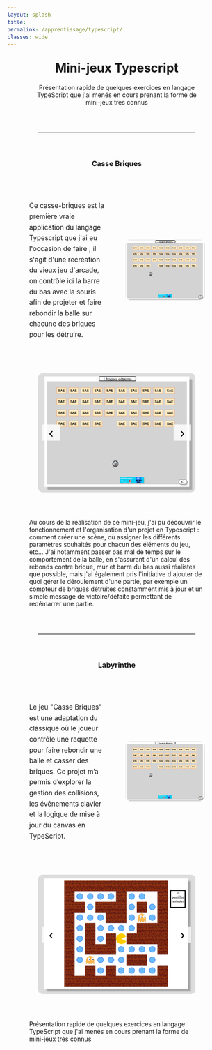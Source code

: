 ```yaml
---
layout: splash
title:
permalink: /apprentissage/typescript/
classes: wide
---
```



<style>
  .project-section {
    display: grid;
    grid-template-columns: 1fr 1fr;
    gap: 40px;
    align-items: center;
    margin: 60px auto;
    max-width: 1000px;
  }

  .project-text {
    font-size: 1.1em;
    line-height: 1.6;
  }

  .project-image img {
    width: 100%;
    border-radius: 10px;
  }

  .carousel-container {
    position: relative;
    width: 90%;
    max-width: 800px;
    margin: 60px auto;
    overflow: hidden;
  }

  .carousel-slide {
    display: flex;
    transition: transform 0.5s ease-in-out;
  }

  .carousel-slide img {
    width: 100%;
    flex-shrink: 0;
    border-radius: 10px;
  }

  .carousel-button {
    position: absolute;
    top: 50%;
    transform: translateY(-50%);
    background: #ffffffcc;
    border: none;
    font-size: 2rem;
    padding: 0 15px;
    cursor: pointer;
    z-index: 2;
    transition: background 0.3s;
  }

  .carousel-button:hover {
    background: #ffffff;
  }

  .prev {
    left: 10px;
  }

  .next {
    right: 10px;
  }
</style>



<div style="width: 80%; margin: 0 auto;">
<h1 style="text-align: center;margin-top: 30px;">Mini-jeux Typescript</h1>

<p style="text-align: center;">Présentation rapide de quelques exercices en langage TypeScript que j'ai menés en cours prenant la forme de mini-jeux très connus</p>


<hr style="border: none; border-top: 1px solid #ccc; margin: 60px auto; width: 90%;" />

<h3 style="text-align: center;margin-top: 30px;">Casse Briques</h3>

<div class="project-section">
  <div class="project-text">
    <p>Ce casse-briques est la première vraie application du langage Typescript que j'ai eu l'occasion de faire ; il s'agit d'une recréation du vieux jeu d'arcade, on contrôle ici la barre du bas avec la souris afin de projeter et faire rebondir la balle sur chacune des briques pour les détruire.</p>
  </div>
  <div class="project-image">
    <img src="/assets/images/typescript.png" alt="Capture d'écran du jeu Casse Briques">
  </div>
</div>


<div class="carousel-container">
  <button class="carousel-button prev">‹</button>
  <div class="carousel-slide">
    <img src="/assets/images/cassebriques1.png" alt="Écran 1">
    <img src="/assets/images/cassebriques2.png" alt="Écran 2">
    <img src="/assets/images/cassebriques3.png" alt="Écran 3">
  </div>
  <button class="carousel-button next">›</button>
</div>


<p>Au cours de la réalisation de ce mini-jeu, j'ai pu découvrir le fonctionnement et l'organisation d'un projet en Typescript : comment créer une scène, où assigner les différents paramètres souhaités pour chacun des éléments du jeu, etc... J'ai notamment passer pas mal de temps sur le comportement de la balle, en s'assurant d'un calcul des rebonds contre brique, mur et barre du bas aussi réalistes que possible, mais j'ai également pris l'initiative d'ajouter de quoi gérer le déroulement d'une partie, par exemple un compteur de briques détruites constamment mis à jour et un simple message de victoire/défaite permettant de redémarrer une partie.</p>

<hr style="border: none; border-top: 1px solid #ccc; margin: 60px auto; width: 90%;" />

<h3 style="text-align: center;margin-top: 30px;">Labyrinthe</h3>

<div class="project-section">
  <div class="project-text">
<p>Le jeu "Casse Briques" est une adaptation du classique où le joueur contrôle une raquette pour faire rebondir une balle et casser des briques. Ce projet m’a permis d’explorer la gestion des collisions, les événements clavier et la logique de mise à jour du canvas en TypeScript.</p>
  </div>
  <div class="project-image">
    <img src="/assets/images/typescript.png" alt="Capture d'écran du jeu Casse Briques">
  </div>
</div>


<div class="carousel-container">
  <button class="carousel-button prev">‹</button>
  <div class="carousel-slide">
    <img src="/assets/images/newlabyrinthe1.png" alt="Écran 1">
    <img src="/assets/images/newlabyrinthe2.png" alt="Écran 2">
    <img src="/assets/images/newlabyrinthe3.png" alt="Écran 3">
  </div>
  <button class="carousel-button next">›</button>
</div>


<p>Présentation rapide de quelques exercices en langage TypeScript que j'ai menés en cours prenant la forme de mini-jeux très connus</p>







<script src="/javascript/carouselButtons.js"></script>

